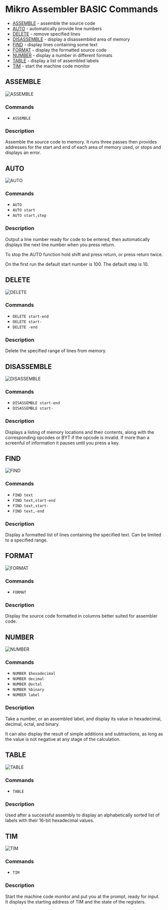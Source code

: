 # Mikro Assembler BASIC Commands

 - [ASSEMBLE](#assemble) - assemble the source code
 - [AUTO](#auto) - automatically provide line numbers
 - [DELETE](#delete) - remove specified lines
 - [DISASSEMBLE](#disassemble) - display a disassembled area of memory
 - [FIND](#find) - display lines containing some text
 - [FORMAT](#format) - display the formatted source code
 - [NUMBER](#number) - display a number in different formats
 - [TABLE](#table) - display a list of assembled labels
 - [TIM](#tim) - start the machine code monitor


## ASSEMBLE

![ASSEMBLE](images/basic/assemble.png)

### Commands
* `ASSEMBLE`

### Description
Assemble the source code to memory. It runs three passes then provides addresses for the start and end of each area of memory used, or stops and displays an error.


## AUTO

![AUTO](images/basic/auto.png)

### Commands
* `AUTO`
* `AUTO start`
* `AUTO start,step`

### Description
Output a line number ready for code to be entered, then automatically displays the next line number when you press return.

To stop the AUTO function hold shift and press return, or press return twice. 

On the first run the default start number is 100. The default step is 10.


## DELETE

![DELETE](images/basic/delete.png)

### Commands
* `DELETE start-end`
* `DELETE start-`
* `DELETE -end`

### Description
Delete the specified range of lines from memory.


## DISASSEMBLE

![DISASSEMBLE](images/basic/disassemble.png)

### Commands
* `DISASSEMBLE start-end`
* `DISASSEMBLE start-`

### Description
Displays a listing of memory locations and their contents, along with the corresponding opcodes or BYT if the opcode is invalid. If more than a screenful of information it pauses until you press a key.


## FIND

![FIND](images/basic/find.png)

### Commands
* `FIND text`
* `FIND text,start-end`
* `FIND text,start-`
* `FIND text,-end`

### Description
Display a formatted list of lines containing the specified text. Can be limited to a specified range.


## FORMAT

![FORMAT](images/basic/format.png)

### Commands
* `FORMAT`

### Description
Display the source code formatted in columns better suited for assembler code.


## NUMBER

![NUMBER](images/basic/number.png)

### Commands
* `NUMBER $hexadecimal`
* `NUMBER decimal`
* `NUMBER @octal`
* `NUMBER %binary`
* `NUMBER label`

### Description
Take a number, or an assembled label, and display its value in hexadecimal, decimal, octal, and binary.

It can also display the result of simple additions and subtractions, as long as the value is not negative at any stage of the calculation.


## TABLE

![TABLE](images/basic/table.png)

### Commands
* `TABLE`

### Description
Used after a successful assembly to display an alphabetically sorted list of labels with their 16-bit hexadecimal values.


## TIM

![TIM](images/basic/tim.png)

### Commands
* `TIM`

### Description
Start the machine code monitor and put you at the prompt, ready for input. It displays the starting address of TIM and the state of the registers.
